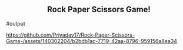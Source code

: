 <h2 align="center">Rock Paper Scissors Game!</h2>
#output

https://github.com/Priyadav17/Rock-Paper-Scissors-Game-/assets/140302204/b2bdb1ac-7719-42aa-8796-959156a8ea34

